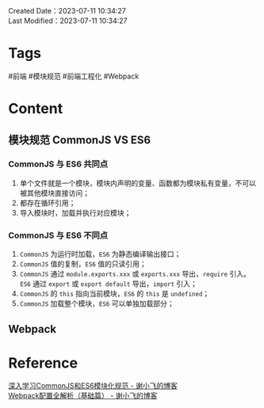 Created Date：2023-07-11 10:34:27  
Last Modified：2023-07-11 10:34:27

# Tags

#前端 #模块规范 #前端工程化 #Webpack

# Content

## 模块规范 CommonJS VS ES6

### CommonJS 与 ES6 共同点

1. 单个文件就是一个模块，模块内声明的变量、函数都为模块私有变量，不可以被其他模块直接访问；
2. 都存在循环引用；
3. 导入模块时，加载并执行对应模块；

### CommonJS 与 ES6 不同点

1. `CommonJS` 为运行时加载，`ES6` 为静态编译输出接口；
2. `CommonJS` 值的复制，`ES6` 值的只读引用；
3. `CommonJS` 通过 `module.exports.xxx` 或 `exports.xxx` 导出，`require` 引入。`ES6` 通过 `export` 或 `export default` 导出，`import` 引入；
4. `CommonJS` 的 `this` 指向当前模块，`ES6` 的 `this` 是 `undefined`；
5. `CommonJS` 加载整个模块，`ES6` 可以单独加载部分；

## Webpack

# Reference

[深入学习CommonJS和ES6模块化规范 - 谢小飞的博客](https://xieyufei.com/2021/01/08/CommonJS-ES6.html)  
[Webpack配置全解析（基础篇） - 谢小飞的博客](https://xieyufei.com/2020/06/06/Webpack-Learned.html)
